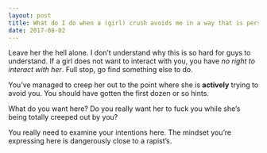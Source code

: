 ```yaml
---
layout: post
title: What do I do when a (girl) crush avoids me in a way that is personally insulting, like darkening car windows when I happen to pass by?
date: 2017-08-02
---
```


<p>Leave her the hell alone. I don’t understand why this is so hard for guys to understand. If a girl does not want to interact with you, you have <i>no right to interact with her</i>. Full stop, go find something else to do.</p><p>You’ve managed to creep her out to the point where she is <b>actively</b> trying to avoid you. You should have gotten the first dozen or so hints.</p><p>What do you want here? Do you really want her to fuck you while she’s being totally creeped out by you?</p><p>You really need to examine your intentions here. The mindset you’re expressing here is dangerously close to a rapist’s.</p>
